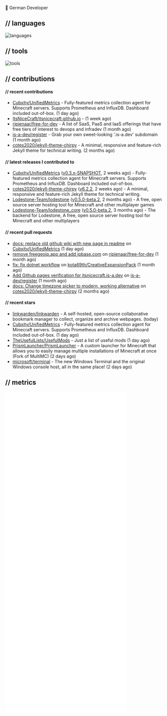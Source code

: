 👋 German Developer

## // languages
![languages](https://skillicons.dev/icons?i=py,bash,java)

## // tools

![tools](https://skillicons.dev/icons?i=androidstudio,aws,azure,cloudflare,discord,docker,figma,fediverse,gcp,git,github,githubactions,gitlab,grafana,idea,jenkins,linux,mastodon,mongodb,nodejs,prometheus,raspberrypi,selenium,twitter,vercel,visualstudio,vscode,svg)

## // contributions

#### // recent contributions

- [Cubxity/UnifiedMetrics](https://github.com/Cubxity/UnifiedMetrics) - Fully-featured metrics collection agent for Minecraft servers. Supports Prometheus and InfluxDB. Dashboard included out-of-box. (1 day ago)
- [ItsNiceCraft/itsnicecraft.github.io](https://github.com/ItsNiceCraft/itsnicecraft.github.io) -  (1 week ago)
- [ripienaar/free-for-dev](https://github.com/ripienaar/free-for-dev) - A list of SaaS, PaaS and IaaS offerings that have free tiers of interest to devops and infradev (1 month ago)
- [is-a-dev/register](https://github.com/is-a-dev/register) - Grab your own sweet-looking &#39;.is-a.dev&#39; subdomain (1 month ago)
- [cotes2020/jekyll-theme-chirpy](https://github.com/cotes2020/jekyll-theme-chirpy) - A minimal, responsive and feature-rich Jekyll theme for technical writing. (2 months ago)

#### // latest releases I contributed to

- [Cubxity/UnifiedMetrics](https://github.com/Cubxity/UnifiedMetrics) ([v0.3.x-SNAPSHOT](https://github.com/Cubxity/UnifiedMetrics/releases/tag/v0.3.x-SNAPSHOT), 2 weeks ago) - Fully-featured metrics collection agent for Minecraft servers. Supports Prometheus and InfluxDB. Dashboard included out-of-box.
- [cotes2020/jekyll-theme-chirpy](https://github.com/cotes2020/jekyll-theme-chirpy) ([v6.2.2](https://github.com/cotes2020/jekyll-theme-chirpy/releases/tag/v6.2.2), 2 weeks ago) - A minimal, responsive and feature-rich Jekyll theme for technical writing.
- [Lodestone-Team/lodestone](https://github.com/Lodestone-Team/lodestone) ([v0.5.0-beta.2](https://github.com/Lodestone-Team/lodestone/releases/tag/v0.5.0-beta.2), 2 months ago) - A free, open source server hosting tool for Minecraft and other multiplayer games
- [Lodestone-Team/lodestone_core](https://github.com/Lodestone-Team/lodestone_core) ([v0.5.0-beta.2](https://github.com/Lodestone-Team/lodestone_core/releases/tag/v0.5.0-beta.2), 3 months ago) - The backend for Lodestone, A free, open source server hosting tool for Minecraft and other multiplayers

#### // recent pull requests

- [docs: replace old github wiki with new page in readme](https://github.com/Cubxity/UnifiedMetrics/pull/107) on [Cubxity/UnifiedMetrics](https://github.com/Cubxity/UnifiedMetrics) (1 day ago)
- [remove freegeoip.app and add ipbase.com](https://github.com/ripienaar/free-for-dev/pull/3042) on [ripienaar/free-for-dev](https://github.com/ripienaar/free-for-dev) (1 month ago)
- [fix: fix dotnet workflow](https://github.com/kota69th/CreativeExpansionPack/pull/6) on [kota69th/CreativeExpansionPack](https://github.com/kota69th/CreativeExpansionPack) (1 month ago)
- [Add Github pages verification for itsnicecraft.is-a.dev](https://github.com/is-a-dev/register/pull/6967) on [is-a-dev/register](https://github.com/is-a-dev/register) (1 month ago)
- [docs: Change timezone picker to modern, working alternative](https://github.com/cotes2020/jekyll-theme-chirpy/pull/1152) on [cotes2020/jekyll-theme-chirpy](https://github.com/cotes2020/jekyll-theme-chirpy) (2 months ago)

#### // recent stars

- [linkwarden/linkwarden](https://github.com/linkwarden/linkwarden) - A self-hosted, open-source collaborative bookmark manager to collect, organize and archive webpages. (today)
- [Cubxity/UnifiedMetrics](https://github.com/Cubxity/UnifiedMetrics) - Fully-featured metrics collection agent for Minecraft servers. Supports Prometheus and InfluxDB. Dashboard included out-of-box. (1 day ago)
- [TheUsefulLists/UsefulMods](https://github.com/TheUsefulLists/UsefulMods) - Just a list of useful mods (1 day ago)
- [PrismLauncher/PrismLauncher](https://github.com/PrismLauncher/PrismLauncher) - A custom launcher for Minecraft that allows you to easily manage multiple installations of Minecraft at once (Fork of MultiMC) (2 days ago)
- [microsoft/terminal](https://github.com/microsoft/terminal) - The new Windows Terminal and the original Windows console host, all in the same place! (2 days ago)

## // metrics

![metrics](/github-metrics.svg)
